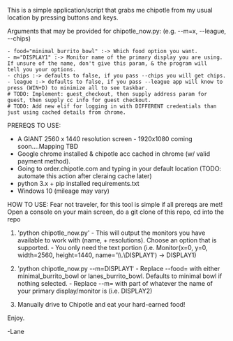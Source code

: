 This is a simple application/script that grabs me chipotle from my usual location by pressing buttons and keys.

Arguments that may be provided for chipotle_now.py: (e.g. --m=x, --league, --chips)

    - food="minimal_burrito_bowl" :-> Which food option you want.
    - m="DISPLAY1" :-> Monitor name of the primary display you are using. If unsure of the name, don't give this param, & the program will       tell you your options.
    - chips :-> defaults to false, if you pass --chips you will get chips.
    - league :-> defaults to false, if you pass --league app will know to press (WIN+D) to minimize all to see taskbar.
    # TODO: Implement: guest_checkout, then supply address param for guest, then supply cc info for guest checkout.
    # TODO: Add new elif for logging in with DIFFERENT credentials than just using cached details from chrome.

PREREQS TO USE:
- A GIANT 2560 x 1440 resolution screen - 1920x1080 coming soon....Mapping TBD
- Google chrome installed & chipotle acc cached in chrome (w/ valid payment method).
- Going to order.chipotle.com and typing in your default location (TODO: automate this action after cleraing cache later)
- python 3.x + pip installed requirements.txt
- Windows 10 (mileage may vary)



HOW TO USE:
  Fear not traveler, for this tool is simple if all prereqs are met!
  Open a console on your main screen, do a git clone of this repo, cd into the repo
  1. 'python chipotle_now.py'
    - This will output the monitors you have available to work with (name, + resolutions). Choose an option that is supported.
    - You only need the text portion (i.e. Monitor(x=0, y=0, width=2560, height=1440, name='\\\\.\\DISPLAY1') -> DISPLAY1)

  2. 'python chipotle_now.py --m=DISPLAY1'
    - Replace --food= with either minimal_burrito_bowl or lanes_burrito_bowl. Defaults to minimal bowl if nothing selected.
    - Replace --m= with part of whatever the name of your primary display/monitor is (i.e. DISPLAY2)

  3. Manually drive to Chipotle and eat your hard-earned food!

  Enjoy.


 -Lane
